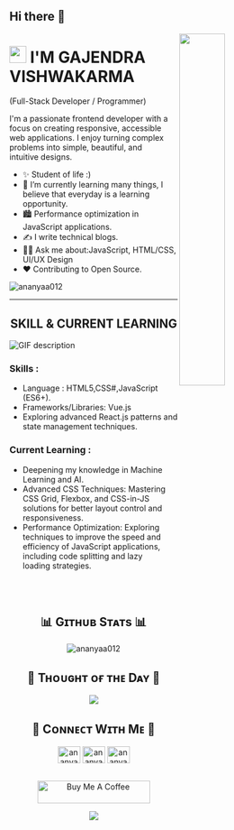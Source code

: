 ## Hi there 👋

<!--
**Googleji96/Googleji96** is a ✨ _special_ ✨ repository because its `README.md` (this file) appears on your GitHub profile.

Here are some ideas to get you started:

- 🔭 I’m currently working on ...
- 🌱 I’m currently learning ...
- 👯 I’m looking to collaborate on ...
- 🤔 I’m looking for help with ...
- 💬 Ask me about ...
- 📫 How to reach me: ...
- 😄 Pronouns: ...
- ⚡ Fun fact: ...
-->
<!--side image-->
<div>
  <img align="right" width="40%" src="https://owlbertsio-resized.s3.amazonaws.com/Popper.psd.full.png">
</div>

<!--Header Name-->
# <img src="https://emojis.slackmojis.com/emojis/images/1531849430/4246/blob-sunglasses.gif?1531849430" width="30"/> I'M GAJENDRA VISHWAKARMA 
(Full-Stack Developer / Programmer)
<br /> 

<!--Start Intro-->               
<p align="left">I'm a passionate frontend developer with a focus on creating responsive, accessible web applications. I enjoy turning complex problems into simple, beautiful, and intuitive designs.</p>

- ✨ Student of life :)
- 🌱 I’m currently learning many things, I believe that everyday is a learning opportunity.
- 🏙 Performance optimization in JavaScript applications.
- ✍ I write technical blogs.
- 💁‍♂️ Ask me about:JavaScript, HTML/CSS, UI/UX Design
- ❤ Contributing to Open Source.
<!--End Intro-->


<!--Profile Count Badge-->
<p align="left"> <img src="https://komarev.com/ghpvc/?username=ananyaa012&label=Profile%20views&color=0e75b6&style=flat" alt="ananyaa012" /> </p>

---


<!--Languages and Tools Section-->       
<h2 align="center">SKILL & CURRENT LEARNING</h2> 
<picture>
  <source media="(prefers-color-scheme: dark)" srcset="https://github.com/ananyaa012/ananyaa012/blob/main/Skills_Animation_Dark.gif">
  <source media="(prefers-color-scheme: light)" srcset="https://github.com/ananyaa012/ananyaa012/blob/main/Skills_Animation_White.gif">
  <img align="left" alt="GIF description" src="https://github.com/ananyaa012/ananyaa012/blob/main/Skills_Animation_White.gif">
</picture>
<br />
<!--SKILL--> 
<h3 align="left">Skills :</h3>
<ul align="left">
  <li>Language : HTML5,CSS#,JavaScript (ES6+).</li>
  <li>Frameworks/Libraries: Vue.js</li>
  <li>Exploring advanced React.js patterns and state management techniques.</li>
</ul>

<!--Current learning--> 
<h3 align="left">Current Learning :</h3>
<ul align="left">
  <li>Deepening my knowledge in Machine Learning and AI.</li>
  <li>Advanced CSS Techniques: Mastering CSS Grid, Flexbox, and CSS-in-JS solutions for better layout control and responsiveness.</li>
  <li>Performance Optimization: Exploring techniques to improve the speed and efficiency of JavaScript applications, including code splitting and lazy loading strategies.</li>
</ul>
<br />
<br />

<!--Github stats Table--> 
<h2 align="center">📊 Gɪᴛʜᴜʙ Sᴛᴀᴛs 📊</h2>

<div align="center">
     <img src="https://github-readme-streak-stats.herokuapp.com/?user=ananyaa012&" alt="ananyaa012"border-radius="15">
</div>





<!--Dynamic Quote card updates everyday at 12 PM--> 
<h2 align="center">🌟 Tʜᴏᴜɢʜᴛ ᴏғ ᴛʜᴇ Dᴀʏ 🌟</h2>





<!--STARTS_HERE_QUOTE_CARD-->
<p align="center">
  <img src="https://camo.githubusercontent.com/3bed9eb5626bdcb727cf1125588daac4e6df470a3d72783129cbf0a5262d1d74/68747470733a2f2f726561646d652d6461696c792d71756f7465732e76657263656c2e6170702f6170693f666f6e743d7472656275636865745f6d73">
<!--     <img src="https://readme-daily-quotes.vercel.app/api?author=Gary%20Keller&quote=It%20is%20not%20that%20we%20have%20too%20little%20time%20to%20do%20all%20the%20things%20we%20need%20to%20do%20%2C%20it%20is%20that%20we%20feel%20the%20need%20to%20do%20too%20many%20things%20in%20the%20time%20we%20have.&theme=dark&bg_color=220a28&author_color=ffeb95&accent_color=c56a90"> -->
</p>
<!--ENDS_HERE_QUOTE_CARD-->





<h2 align="center">🤝 Cᴏɴɴᴇᴄᴛ Wɪᴛʜ Mᴇ 🤝 </h2>
<div align="center">

<a href="#" target="blank"><img align="center" src="https://raw.githubusercontent.com/rahuldkjain/github-profile-readme-generator/master/src/images/icons/Social/linked-in-alt.svg" alt="ananyaa012" height="30" width="40" /></a>
<a href="https://www.instagram.com/googleji96/" target="blank"><img align="center" src="https://raw.githubusercontent.com/rahuldkjain/github-profile-readme-generator/master/src/images/icons/Social/instagram.svg" alt="ananyaa012._" height="30" width="40" /></a>
<a href="#" target="blank"><img align="center" src="https://raw.githubusercontent.com/rahuldkjain/github-profile-readme-generator/master/src/images/icons/Social/leet-code.svg" alt="ananyaa012" height="30" width="40" /></a>
</p>
</div>
<br/>









<!--Buy me a coffee-->
<div align="center">
<a href="#" target="_blank"><img src="https://cdn.ko-fi.com/cdn/kofi3.png?v=3" alt="Buy Me A Coffee" style="height: 40px !important;width: 200px !important;" ></a>
</div>


<!--Footer--> 
<p align="center">
  <img src="https://capsule-render.vercel.app/api?type=waving&color=gradient&height=65&section=footer"/>
</p>
